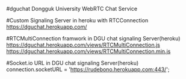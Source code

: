 #dguchat
Dongguk University WebRTC Chat Service

#Custom Signaling Server in heroku with RTCConnection
https://dguchat.herokuapp.com/

#RTCMultiConnection framwork in DGU chat signaling Server(heroku)
https://dguchat.herokuapp.com/views/RTCMultiConnection.js
https://dguchat.herokuapp.com/views/RTCMultiConnection.min.js

#Socket.io URL in DGU chat signaling Server(heroku)
connection.socketURL = 'https://rudebono.herokuapp.com:443/';
